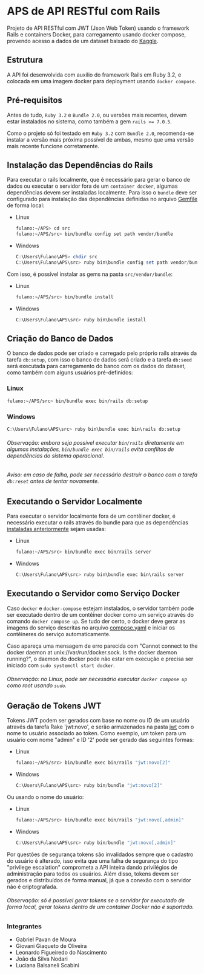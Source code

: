 # APS de API RESTful com Rails

Projeto de API RESTful com JWT (Json Web Token) usando o framework Rails e containers Docker,
para carregamento usando docker compose, provendo acesso a dados de um dataset baixado do [Kaggle](https://www.kaggle.com/).

## Estrutura

A API foi desenvolvida com auxílio do framework Rails em Ruby 3.2,
e colocada em uma imagem docker para deployment usando `docker compose`.

## Pré-requisitos

Antes de tudo, `Ruby 3.2` e `Bundle 2.0`, ou versões mais recentes,
devem estar instalados no sistema, como também a gem `rails >= 7.0.5`.

Como o projeto só foi testado em `Ruby 3.2` com `Bundle 2.0`,
recomenda-se instalar a versão mais próxima possível de ambas,
mesmo que uma versão mais recente funcione corretamente.

## Instalação das Dependências do Rails

Para executar o rails localmente, que é necessário para gerar o banco de dados
ou executar o servidor fora de um `container docker`, algumas dependências devem
ser instaladas localmente. Para isso o `bundle` deve ser configurado para instalação
das dependências definidas no arquivo [Gemfile](./src/Gemfile) de forma local:

- Linux
  ```bash
  fulano:~/APS> cd src
  fulano:~/APS/src> bin/bundle config set path vendor/bundle
  ```

- Windows
  ```powershell
  C:\Users\Fulano\APS> chdir src
  C:\Users\Fulano\APS\src> ruby bin\bundle config set path vendor/bundle
  ```

Com isso, é possível instalar as gems na pasta `src/vendor/bundle`:

- Linux
  ```bash
  fulano:~/APS/src> bin/bundle install
  ```

- Windows
  ```powershell
  C:\Users\Fulano\APS\src> ruby bin\bundle install
  ```

## Criação do Banco de Dados

O banco de dados pode ser criado e carregado pelo próprio rails através da tarefa `db:setup`,
com isso o banco de dados será criado e a tarefa `db:seed` será executada para carregamento
do banco com os dados do dataset, como também com alguns usuários pré-definidos:

### Linux

  ```bash
  fulano:~/APS/src> bin/bundle exec bin/rails db:setup
  ```

### Windows

  ```powershell
  C:\Users\Fulano\APS\src> ruby bin\bundle exec bin\rails db:setup
  ```

###### Observação: embora seja possível executar `bin/rails` diretamente em algumas instalações, `bin/bundle exec bin/rails` evita conflitos de dependências do sistema operacional.
###### Aviso: em caso de falha, pode ser necessário destruir o banco com a tarefa `db:reset` antes de tentar novamente.

## Executando o Servidor Localmente

Para executar o servidor localmente fora de um contêiner docker, é necessário executar o rails
através do bundle para que as dependências [instaladas anteriormente](#instalação-das-dependências-do-rails)
sejam usadas:

- Linux
  ```bash
  fulano:~/APS/src> bin/bundle exec bin/rails server
  ```

- Windows
  ```powershell
  C:\Users\Fulano\APS\src> ruby bin\bundle exec bin\rails server
  ```

## Executando o Servidor como Serviço Docker

Caso `docker` e `docker-compose` estejam instalados, o servidor também pode ser executado
dentro de um contêiner docker como um serviço através do comando `docker compose up`.
Se tudo der certo, o docker deve gerar as imagens do serviço descritas no arquivo
[compose.yaml](./compose.yaml) e iniciar os contêineres do serviço automaticamente.

Caso apareça uma mensagem de erro parecida com "Cannot connect to the docker daemon at unix://var/run/docker.sock.
Is the docker daemon running?", o daemon do docker pode não estar em execução e precisa ser iniciado
com `sudo systemctl start docker`.

###### Observação: no Linux, pode ser necessário executar `docker compose up` como root usando `sudo`.

## Geração de Tokens JWT

Tokens JWT podem ser gerados com base no nome ou ID de um usuário através da tarefa Rake 'jwt:novo',
e serão armazenados na pasta [jwt](./jwt) com o nome to usuário associado ao token. Como exemplo,
um token para um usuário com nome "admin" e ID '2' pode ser gerado das seguintes formas:

- Linux
  ```bash
  fulano:~/APS/src> bin/bundle exec bin/rails "jwt:novo[2]"
  ```

- Windows
  ```powershell
  C:\Users\Fulano\APS\src> ruby bin/bundle "jwt:novo[2]"
  ```

Ou usando o nome do usuário:

- Linux
  ```bash
  fulano:~/APS/src> bin/bundle exec bin/rails "jwt:novo[,admin]"
  ```

- Windows
  ```powershell
  C:\Users\Fulano\APS\src> ruby bin/bundle "jwt:novo[,admin]"
  ```

Por questões de segurança tokens são invalidados sempre que o cadastro do usuário é alterado,
isso evita que uma falha de segurança do tipo "privilege escalation" comprometa a API inteira
dando privilégios de administração para todos os usuários. Além disso, tokens devem ser gerados
e distribuídos de forma manual, já que a conexão com o servidor não é criptografada.

###### Observação: só é possível gerar tokens se o servidor for executado de forma local, gerar tokens dentro de um container Docker não é suportado.

### Integrantes
- Gabriel Pavan de Moura
- Giovani Giaqueto de Oliveira
- Leonardo Figueiredo do Nascimento
- João da Silva Nodari
- Luciana Balsaneli Scabini
